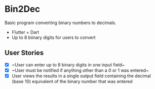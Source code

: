 # Bin2Dec

Basic program converting binary numbers to decimals.
- Flutter + Dart
- Up to 8 biinary digits for users to convert

## User Stories

-   [x] ~User can enter up to 8 binary digits in one input field~
-   [x] ~User must be notified if anything other than a 0 or 1 was entered~
-   [x] User views the results in a single output field containing the decimal (base 10) equivalent of the binary number that was entered
